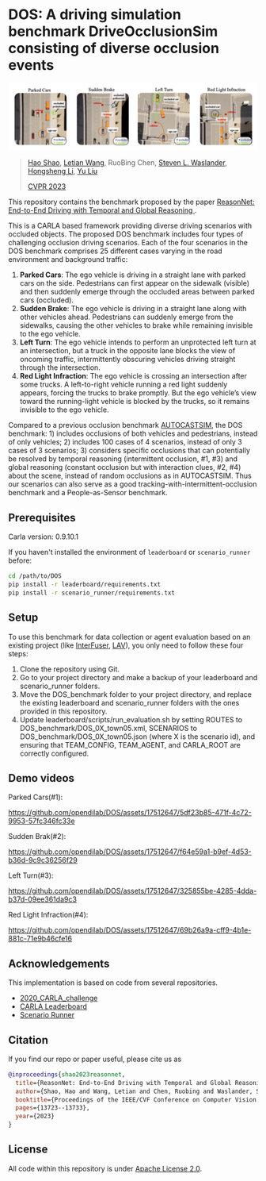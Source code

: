 # DOS: A driving simulation benchmark DriveOcclusionSim consisting of diverse occlusion events
![intro](assets/intro.jpg)
> [Hao Shao](http://hao-shao.com/), [Letian Wang](https://letianwang0.wixsite.com/myhome), RuoBing Chen, [Steven L. Waslander](https://www.trailab.utias.utoronto.ca/), [Hongsheng Li](http://www.ee.cuhk.edu.hk/~hsli/), [Yu Liu](https://liuyu.us/)
> 
> [CVPR 2023](https://arxiv.org/abs/2305.10507)


This repository contains the benchmark proposed by the paper [ReasonNet: End-to-End Driving with Temporal and Global Reasoning
](https://arxiv.org/abs/2305.10507). 

This is a CARLA based framework providing diverse driving scenarios with occluded objects. The proposed DOS benchmark includes four types of challenging occlusion driving scenarios. Each of the four scenarios in the DOS benchmark comprises 25 different cases varying in the road environment and background traffic:
1. **Parked Cars**: The ego vehicle is driving in a straight lane with parked cars on the side. Pedestrians can first appear on the sidewalk (visible) and then suddenly emerge through the occluded areas between parked cars (occluded).
2. **Sudden Brake**: The ego vehicle is driving in a straight lane along with other vehicles ahead. Pedestrians can suddenly emerge from the sidewalks, causing the other vehicles to brake while remaining invisible to the ego vehicle.
3. **Left Turn**: The ego vehicle intends to perform an unprotected left turn at an intersection, but a truck in the opposite lane blocks the view of oncoming traffic, intermittently obscuring vehicles driving straight through the intersection.
4. **Red Light Infraction**: The ego vehicle is crossing an intersection after some trucks. A left-to-right vehicle running a red light suddenly appears, forcing the trucks to brake promptly. But the ego vehicle’s view toward the running-light vehicle is blocked by the trucks, so it remains invisible to the ego vehicle.

Compared to a previous occlusion benchmark [AUTOCASTSIM](https://github.com/hangqiu/AutoCastSim), the DOS benchmark: 1) includes occlusions of both vehicles and pedestrians, instead of only vehicles; 2) includes 100 cases of 4 scenarios, instead of only 3 cases of 3 scenarios; 3) considers specific occlusions that can potentially be resolved by temporal reasoning (intermittent occlusion, #1, #3) and global reasoning (constant occlusion but with interaction clues, #2, #4) about the scene, instead of random occlusions as in AUTOCASTSIM. Thus our scenarios can also serve as a good tracking-with-intermittent-occlusion benchmark and a People-as-Sensor benchmark.



## Prerequisites
Carla version: 0.9.10.1

If you haven't installed the environment of `leaderboard` or `scenario_runner` before:
```bash
cd /path/to/DOS
pip install -r leaderboard/requirements.txt
pip install -r scenario_runner/requirements.txt
```

## Setup

To use this benchmark for data collection or agent evaluation based on an existing project (like [InterFuser](https://github.com/opendilab/InterFuser), [LAV](https://github.com/dotchen/LAV)), you only need to follow these four steps:
1. Clone the repository using Git.
2. Go to your project directory and make a backup of your leaderboard and scenario_runner folders.
3. Move the DOS_benchmark folder to your project directory, and replace the existing leaderboard and scenario_runner folders with the ones provided in this repository.
4. Update leaderboard/scripts/run_evaluation.sh by setting ROUTES to DOS_benchmark/DOS_0X_town05.xml, SCENARIOS to DOS_benchmark/DOS_0X_town05.json (where X is the scenario id), and ensuring that TEAM_CONFIG, TEAM_AGENT, and CARLA_ROOT are correctly configured.


## Demo videos

Parked Cars(#1):


https://github.com/opendilab/DOS/assets/17512647/5df23b85-471f-4c72-9953-57fc346fc33e


Sudden Brak(#2):


https://github.com/opendilab/DOS/assets/17512647/f64e59a1-b9ef-4d53-b36d-9c9c36256f29


Left Turn(#3):


https://github.com/opendilab/DOS/assets/17512647/325855be-4285-4dda-b37d-09ee361da9c3


Red Light Infraction(#4):


https://github.com/opendilab/DOS/assets/17512647/69b26a9a-cff9-4b1e-881c-71e9b46cfe16



## Acknowledgements
This implementation is based on code from several repositories.
- [2020_CARLA_challenge](https://github.com/bradyz/2020_CARLA_challenge)
- [CARLA Leaderboard](https://github.com/carla-simulator/leaderboard)
- [Scenario Runner](https://github.com/carla-simulator/scenario_runner)

## Citation
If you find our repo or paper useful, please cite us as
```bibtex
@inproceedings{shao2023reasonnet,
  title={ReasonNet: End-to-End Driving with Temporal and Global Reasoning},
  author={Shao, Hao and Wang, Letian and Chen, Ruobing and Waslander, Steven L and Li, Hongsheng and Liu, Yu},
  booktitle={Proceedings of the IEEE/CVF Conference on Computer Vision and Pattern Recognition},
  pages={13723--13733},
  year={2023}
}
```

## License
All code within this repository is under [Apache License 2.0](https://www.apache.org/licenses/LICENSE-2.0).
